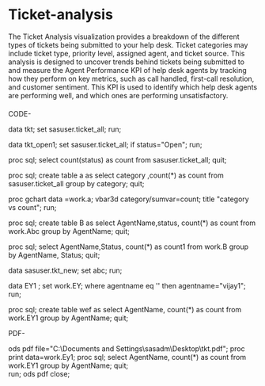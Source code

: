 # Ticket-analysis
The Ticket Analysis visualization provides a breakdown of the different types of tickets being submitted to your help desk.
Ticket categories may include ticket type, priority level, assigned agent, and ticket source. 
This analysis is designed to uncover trends behind tickets being submitted to and measure
the Agent Performance KPI of help desk agents by tracking how they perform on key metrics, such as call handled,
first-call resolution, and customer sentiment. This KPI is used to identify which help desk agents are performing well,
and which ones are performing unsatisfactory. 


####
CODE-


data tkt;
set sasuser.ticket_all;
run;

data tkt_open1;
set sasuser.ticket_all;
if status="Open";
run;


proc sql;
select count(status) as count from sasuser.ticket_all;
quit;


proc sql;
create table a as select category ,count(*) as count from sasuser.ticket_all group by category;
quit;


proc gchart data =work.a;
vbar3d category/sumvar=count;
title "category vs count";
run;

proc sql;
create table B as  select AgentName,status, count(*) as count from work.Abc group by AgentName;
quit;

proc sql;
select AgentName,Status, count(*) as count1 from work.B group by AgentName, Status;
quit;



data sasuser.tkt_new;
set abc;
run;



data EY1 ;
set work.EY;
where agentname eq '' then agentname="vijay1";
run;

proc sql;
create table wef as select AgentName, count(*) as count from work.EY1 group by AgentName;
quit;  




PDF-


ods pdf file="C:\Documents and Settings\sasadm\Desktop\tkt.pdf";
proc print data=work.Ey1;
proc sql;
select AgentName, count(*) as count from work.EY1 group by AgentName;
quit;  
run;
ods pdf close;



